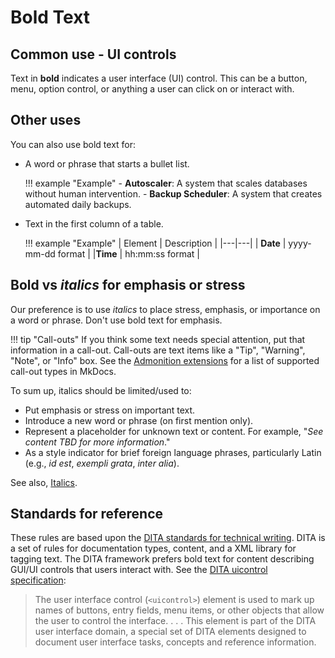 # Bold Text

## Common use - UI controls

Text in **bold** indicates a user interface (UI) control. This can be a button, menu, option control, or anything a user can click on or interact with.

## Other uses

You can also use bold text for:

- A word or phrase that starts a bullet list.

    !!! example "Example"
        - **Autoscaler**: A system that scales databases without human intervention.
        - **Backup Scheduler**: A system that creates automated daily backups. 

- Text in the first column of a table.

    !!! example "Example"
        | Element | Description |
        |---|---|
        | **Date** | yyyy-mm-dd format |
        |**Time** | hh\:mm:ss format |

## **Bold** vs _italics_ for emphasis or stress

Our preference is to use _italics_ to place stress, emphasis, or importance on a word or phrase. Don't use bold text for emphasis. 

!!! tip "Call-outs"
    If you think some text needs special attention, put that information in a call-out. Call-outs are text items like a "Tip", "Warning", "Note", or "Info" box. See the [Admonition extensions](https://squidfunk.github.io/mkdocs-material/reference/admonitions/#supported-types) for a list of supported call-out  types in MkDocs.

To sum up, italics should be limited/used to:

- Put emphasis or stress on important text.
- Introduce a new word or phrase (on first mention only).
- Represent a placeholder for unknown text or content. For example, "_See content TBD for more information_."
- As a style indicator for brief foreign language phrases, particularly Latin (e.g., _id est_, _exempli grata_, _inter alia_).

See also, [Italics](style_italics.md).

## Standards for reference

 These rules are based upon the [DITA standards for technical writing](https://www.xml.com/articles/2017/01/19/what-dita/). DITA is a set of rules for documentation types, content, and a XML library for tagging text. The DITA framework prefers bold text for content describing GUI/UI controls that users interact with. See the [DITA uicontrol specification](https://docs.oasis-open.org/dita/v1.2/os/spec/langref/uicontrol.html):

 >The user interface control (`<uicontrol>`) element is used to mark up names of buttons, entry fields, menu items, or other objects that allow the user to control the interface. . . . This element is part of the DITA user interface domain, a special set of DITA elements designed to document user interface tasks, concepts and reference information.

